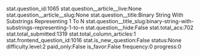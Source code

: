 stat.question_id:1065
stat.question__article__live:None
stat.question__article__slug:None
stat.question__title:Binary String With Substrings Representing 1 To N
stat.question__title_slug:binary-string-with-substrings-representing-1-to-n
stat.question__hide:False
stat.total_acs:702
stat.total_submitted:1319
stat.total_column_articles:1
stat.frontend_question_id:1016
stat.is_new_question:False
status:None
difficulty.level:2
paid_only:False
is_favor:False
frequency:0
progress:0
